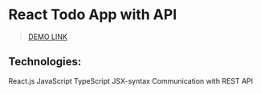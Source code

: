 # React Todo App with API 


> [DEMO LINK](https://Oleksandra-Shevchenko.github.io/react_todo-app-with-api/)

## Technologies:
React.js 
JavaScript 
TypeScript 
JSX-syntax 
Communication with REST API
